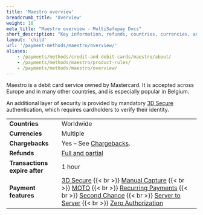 ```yaml
---
title: 'Maestro overview'
breadcrumb_title: 'Overview'
weight: 10
meta_title: "Maestro overview - MultiSafepay Docs"
short_description: "Key information, refunds, countries, currencies, and features"
layout: 'child'
url: '/payment-methods/maestro/overview/'
aliases:
    - /payments/methods/credit-and-debit-cards/maestro/about/
    - /payments/methods/maestro/product-rules/
    - /payments/methods/maestro/overview/
---
```

Maestro is a debit card service owned by Mastercard. It is accepted across Europe and in many other countries, and is especially popular in Belgium. 

An additional layer of security is provided by mandatory [3D Secure](/features/3d-secure/) authentication, which requires cardholders to verify their identity.

|   |   |   |
|---|---|---|
| **Countries**  | Worldwide  | 
| **Currencies**  | Multiple | 
| **Chargebacks**  | Yes – See [Chargebacks](/payments/chargebacks/). | 
| **Refunds** | [Full and partial](/refunds/full-partial/) |
| **Transactions expire after** | 1 hour | 
| **Payment features** | [3D Secure](/features/3d-secure/) {{< br >}} [Manual Capture](/features/manual-capture/) {{< br >}} [MOTO](/features/moto/) {{< br >}} [Recurring Payments](/features/recurring-payments/) {{< br >}} [Second Chance](/features/second-chance/) {{< br >}} [Server to Server](/features/server-to-server/) {{< br >}} [Zero Authorization](/features/zero-authorization/) |




